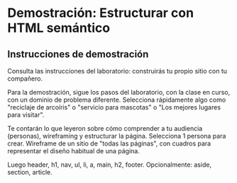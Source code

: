 # Demostración: Estructurar con HTML semántico

## Instrucciones de demostración

Consulta las instrucciones del laboratorio: construirás tu propio sitio con tu compañero.

Para la demostración, sigue los pasos del laboratorio, con la clase en curso, con un dominio de problema diferente. Selecciona rápidamente algo como "reciclaje de arcoíris" o "servicio para mascotas" o "Los mejores lugares para visitar".

Te contarán lo que leyeron sobre cómo comprender a tu audiencia (personas), wireframing y estructurar la página. Selecciona 1 persona para crear. Wireframe de un sitio de "todas las páginas", con cuadros para representar el diseño habitual de una página.

Luego header, h1, nav, ul, li, a, main, h2, footer. Opcionalmente: aside, section, article.
